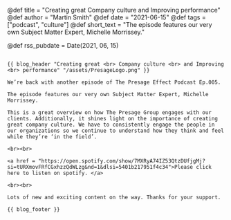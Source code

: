 @def title = "Creating great Company culture and Improving performance"
@def author = "Martin Smith"
@def date = "2021-06-15"
@def tags = ["podcast", "culture"]
@def short_text = "The episode features our very own Subject Matter Expert, Michelle Morrissey."

@def rss_pubdate = Date(2021, 06, 15)

~~~

{{ blog_header "Creating great <br> Company culture <br> and Improving <br> performance" "/assets/PresageLogo.png" }}

We’re back with another episode of The Presage Effect Podcast Ep.005.

The episode features our very own Subject Matter Expert, Michelle Morrissey.

This is a great overview on how The Presage Group engages with our clients. Additionally, it shines light on the importance of creating great company culture. We have to consistently engage the people in our organizations so we continue to understand how they think and feel while they’re ‘in the field’.

<br><br>

<a href = "https://open.spotify.com/show/7MXRyA74IZ53QtzDUfjgMj?si=tURXmovFRfCGxhzzQdWLzg&nd=1&dlsi=5401b217951f4c34">Please click here to listen on spotify. </a>

<br><br>

Lots of new and exciting content on the way. Thanks for your support.

{{ blog_footer }}

~~~
